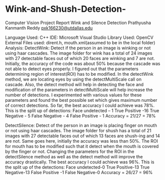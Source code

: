 # Wink-and-Shush-Detection-

Computer Vision Project Report 
 Wink and Silence Detection
Prathyusha Kanmanth Reddy
pxk166230@utdallas.edu

Language Used: C++
IDE: Microsoft Visual Studio
Library Used: OpenCV
External Files used: dirent.h, mouth.xml(assumed to be in the local folder)
Analysis:
DetectWink: Detect if the person in an image is winking or not using haar cascades.
The image folder for wink has a total of 24 images with 27 detectable faces out of which 20 faces are winking and 7 are not.
Initially, the accuracy of the code was about 50% because the cascade was not able to detect eyes properly. I figured out that the parameters determining region of interest(ROI) has to be modified. In the detectWink method, we are locating eyes by using the detectMultiScale call on cascade. Also, the detect method will help in detecting the face and modification of the parameters in detectMultiScale will help increase the number of detections. I experimented with various values for these parameters and found the best possible set which gives maximum number of correct detections. So far, the best accuracy I could achieve was 78%. This is the split up of detections:
Face undetected – 1
True Positive -16
True Negative - 5
False Negative - 4
False Positive - 1 
Accuracy = 21/27 = 78%

DetectSilence: Detect of the person in an image is placing finger on mouth or not using haar cascades.
The image folder for shush has a total of 21 images with 27 detectable faces out of which 13 faces are shush-ing and 14 are not.
Same goes here, initially the accuracy was less than 50%. The ROI for mouth has to be modified such that it detect when the mouth is covered by the finger or not. Changing the parameters for the ROI in the detectSilence method as well as the detect method will improve the accuracy drastically. The best accuracy I could achieve was 96%. This is the split up of the detections:
Face undetected-0
True Positive-13
True Negative-13
False Positive -1
False Negative-0
Accuracy = 26/27 = 96%
